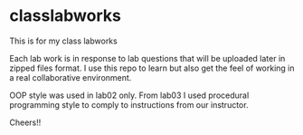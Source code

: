 # classlabworks
This is for my class labworks

Each lab work is in response to lab questions that will be uploaded later in zipped files format.
I use this repo to learn but also get the feel of working in a real collaborative environment.

OOP style was used in lab02 only. From lab03 I used procedural programming style to comply to instructions from our instructor.

Cheers!!
